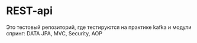 # REST-api
Это тестовый репозиторий, где тестируются на практике kafka и модули спринг:
DATA JPA, 
MVC, 
Security,
AOP